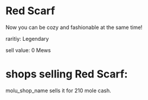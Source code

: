 # Red Scarf

Now you can be cozy and fashionable at the same time!

raritiy: Legendary

sell value: 0 Mews

# shops selling Red Scarf:

molu_shop_name sells it for 210 mole cash.